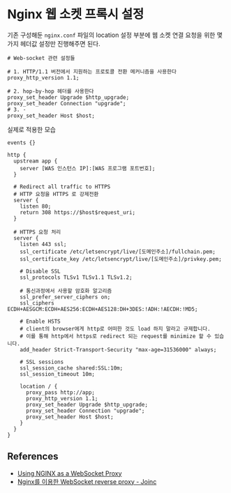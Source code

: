 # Nginx 웹 소켓 프록시 설정
기존 구성해둔 `nginx.conf` 파일의 location 설정 부분에 웹 소켓 연결 요청을 위한 
몇 가지 헤더값 설정만 진행해주면 된다.

```
# Web-socket 관련 설정들

# 1. HTTP/1.1 버전에서 지원하는 프로토콜 전환 메커니즘을 사용한다
proxy_http_version 1.1;

# 2. hop-by-hop 헤더를 사용한다
proxy_set_header Upgrade $http_upgrade;
proxy_set_header Connection "upgrade";
# 3. -
proxy_set_header Host $host;
```

실제로 적용한 모습

```
events {}

http {
  upstream app {
    server [WAS 인스턴스 IP]:[WAS 프로그램 포트번호];
  }

  # Redirect all traffic to HTTPS
  # HTTP 요청을 HTTPS 로 강제전환
  server {
    listen 80;
    return 308 https://$host$request_uri;
  }

  # HTTPS 요청 처리
  server {
    listen 443 ssl;
    ssl_certificate /etc/letsencrypt/live/[도메인주소]/fullchain.pem;
    ssl_certificate_key /etc/letsencrypt/live/[도메인주소]/privkey.pem;

    # Disable SSL
    ssl_protocols TLSv1 TLSv1.1 TLSv1.2;

    # 통신과정에서 사용할 암호화 알고리즘
    ssl_prefer_server_ciphers on;
    ssl_ciphers ECDH+AESGCM:ECDH+AES256:ECDH+AES128:DH+3DES:!ADH:!AECDH:!MD5;

    # Enable HSTS
    # client의 browser에게 http로 어떠한 것도 load 하지 말라고 규제합니다.
    # 이를 통해 http에서 https로 redirect 되는 request를 minimize 할 수 있습니다.
    add_header Strict-Transport-Security "max-age=31536000" always;

    # SSL sessions
    ssl_session_cache shared:SSL:10m;
    ssl_session_timeout 10m;

    location / {
      proxy_pass http://app;
      proxy_http_version 1.1;
      proxy_set_header Upgrade $http_upgrade;
      proxy_set_header Connection "upgrade";
      proxy_set_header Host $host;
    }
  }
}
```

## References
- [Using NGINX as a WebSocket Proxy](https://www.nginx.com/blog/websocket-nginx/)
- [Nginx를 이용한 WebSocket reverse proxy - Joinc](https://www.joinc.co.kr/w/man/12/Nginx/wsproxy)